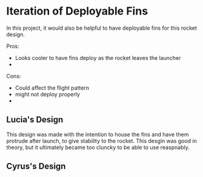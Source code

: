# Iteration of Deployable Fins

In this project, it would also be helpful to have deployable fins for this rocket design. 

Pros: 
* Looks cooler to have fins deploy as the rocket leaves the launcher
* 

Cons:
* Could affect the flight pattern 
* might not deploy properly
* 


## Lucia's Design

This design was made with the intention to house the fins and have them protrude after launch, to give stability to the rocket. This desgin was good in theory, but it ultimately became too cluncky to be able to use reaspnably. 

## Cyrus's Design

